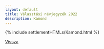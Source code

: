 ```yaml
---
layout: default
title: Választási névjegyzék 2022
description: Kamond
---
```


{% include settlementHTMLs/Kamond.html %}

[Vissza](./)